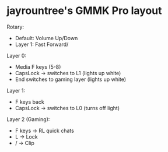 # jayrountree's GMMK Pro layout

Rotary:
  - Default:  Volume Up/Down
  - Layer 1:  Fast Forward/

Layer 0:
  - Media F keys (5-8)
  - CapsLock → switches to L1 (lights up white)
  - End switches to gaming layer (lights up white)
  
Layer 1:
  - F keys back
  - CapsLock → switches to L0 (turns off light)

Layer 2 (Gaming):
  - F keys → RL quick chats 
  - L → Lock
  - / → Clip
  

